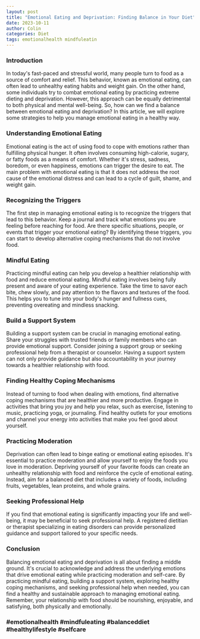 ```yaml
---
layout: post
title: "Emotional Eating and Deprivation: Finding Balance in Your Diet"
date: 2023-10-11
author: Colin
categories: Diet
tags: emotionalhealth mindfuleatin
---
```


### Introduction

In today's fast-paced and stressful world, many people turn to food as a source of comfort and relief. This behavior, known as emotional eating, can often lead to unhealthy eating habits and weight gain. On the other hand, some individuals try to combat emotional eating by practicing extreme dieting and deprivation. However, this approach can be equally detrimental to both physical and mental well-being. So, how can we find a balance between emotional eating and deprivation? In this article, we will explore some strategies to help you manage emotional eating in a healthy way.

### Understanding Emotional Eating

Emotional eating is the act of using food to cope with emotions rather than fulfilling physical hunger. It often involves consuming high-calorie, sugary, or fatty foods as a means of comfort. Whether it's stress, sadness, boredom, or even happiness, emotions can trigger the desire to eat. The main problem with emotional eating is that it does not address the root cause of the emotional distress and can lead to a cycle of guilt, shame, and weight gain.

### Recognizing the Triggers

The first step in managing emotional eating is to recognize the triggers that lead to this behavior. Keep a journal and track what emotions you are feeling before reaching for food. Are there specific situations, people, or events that trigger your emotional eating? By identifying these triggers, you can start to develop alternative coping mechanisms that do not involve food.

### Mindful Eating

Practicing mindful eating can help you develop a healthier relationship with food and reduce emotional eating. Mindful eating involves being fully present and aware of your eating experience. Take the time to savor each bite, chew slowly, and pay attention to the flavors and textures of the food. This helps you to tune into your body's hunger and fullness cues, preventing overeating and mindless snacking.

### Build a Support System

Building a support system can be crucial in managing emotional eating. Share your struggles with trusted friends or family members who can provide emotional support. Consider joining a support group or seeking professional help from a therapist or counselor. Having a support system can not only provide guidance but also accountability in your journey towards a healthier relationship with food.

### Finding Healthy Coping Mechanisms

Instead of turning to food when dealing with emotions, find alternative coping mechanisms that are healthier and more productive. Engage in activities that bring you joy and help you relax, such as exercise, listening to music, practicing yoga, or journaling. Find healthy outlets for your emotions and channel your energy into activities that make you feel good about yourself.

### Practicing Moderation

Deprivation can often lead to binge eating or emotional eating episodes. It's essential to practice moderation and allow yourself to enjoy the foods you love in moderation. Depriving yourself of your favorite foods can create an unhealthy relationship with food and reinforce the cycle of emotional eating. Instead, aim for a balanced diet that includes a variety of foods, including fruits, vegetables, lean proteins, and whole grains.

### Seeking Professional Help

If you find that emotional eating is significantly impacting your life and well-being, it may be beneficial to seek professional help. A registered dietitian or therapist specializing in eating disorders can provide personalized guidance and support tailored to your specific needs.

### Conclusion

Balancing emotional eating and deprivation is all about finding a middle ground. It's crucial to acknowledge and address the underlying emotions that drive emotional eating while practicing moderation and self-care. By practicing mindful eating, building a support system, exploring healthy coping mechanisms, and seeking professional help when needed, you can find a healthy and sustainable approach to managing emotional eating. Remember, your relationship with food should be nourishing, enjoyable, and satisfying, both physically and emotionally.

### #emotionalhealth #mindfuleating #balanceddiet #healthylifestyle #selfcare